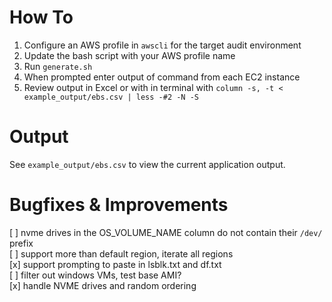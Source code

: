 # How To 
1. Configure an AWS profile in `awscli` for the target audit environment   
2. Update the bash script with your AWS profile name 
3. Run `generate.sh`
4. When prompted enter output of command from each EC2 instance
5. Review output in Excel or with in terminal with `column -s, -t < example_output/ebs.csv | less -#2 -N -S`

# Output 

See `example_output/ebs.csv` to view the current application output. 

# Bugfixes & Improvements
[ ] nvme drives in the OS_VOLUME_NAME column do not contain their `/dev/` prefix   
[ ] support more than default region, iterate all regions  
[x] support prompting to paste in lsblk.txt and df.txt  
[ ] filter out windows VMs, test base AMI?   
[x] handle NVME drives and random ordering   


